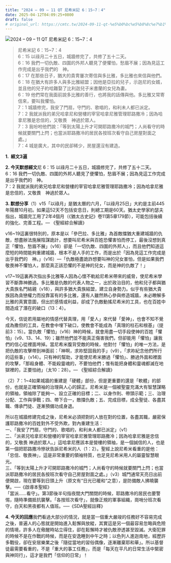 ```yaml
---
title: "2024 – 09 – 11 QT 尼希米記 6：15~7：4"
date: 2025-04-12T04:09:25+0800
draft: false
# original_url: https://cmtc.tw/2024-09-11-qt-%e5%b0%bc%e5%b8%8c%e7%b1%b3%e8%a8%98-6%ef%bc%9a157%ef%bc%9a4
---
```


![2024 – 09 – 11 QT 尼希米記 6：15~7：4](/images/qt.jpg  "2024 – 09 – 11 QT 尼希米記 6：15~7：4")

> 尼希米記 6：15~7：4  
> 6：15 以祿月二十五日，城牆修完了，共修了五十二天。  
> 6：16 我們一切仇敵、四圍的外邦人聽見了便懼怕，愁眉不展；因為見這工作完成是出乎我們的　神。  
> 6：17 在那些日子，猶大的貴冑屢次寄信與多比雅，多比雅也來信與他們。  
> 6：18 在猶大有許多人與多比雅結盟；因他是亞拉的兒子，示迦尼的女婿，並且他的兒子約哈難娶了比利迦兒子米書蘭的女兒為妻。  
> 6：19 他們常在我面前說多比雅的善行，也將我的話傳與他。多比雅又常寄信來，要叫我懼怕。  
> 7：1 城牆修完，我安了門扇，守門的、歌唱的，和利未人都已派定。  
> 7：2 我就派我的弟兄哈拿尼和營樓的宰官哈拿尼雅管理耶路撒冷；因為哈拿尼雅是忠信的，又敬畏　神過於眾人。  
> 7：3 我吩咐他們說：「等到太陽上升才可開耶路撒冷的城門；人尚看守的時候就要關門上閂；也當派耶路撒冷的居民各按班次看守自己房屋對面之處。」  
> 7：4 城是廣大，其中的民卻稀少，房屋還沒有建造。

**1.  經文3遍**

**2. 今天默想經文**尼 6：15 以祿月二十五日，城牆修完了，共修了五十二天。  
6：16 我們一切仇敵、四圍的外邦人聽見了便懼怕，愁眉不展；因為見這工作完成是出乎我們的　神。  
7：2 我就派我的弟兄哈拿尼和營樓的宰官哈拿尼雅管理耶路撒冷；因為哈拿尼雅是忠信的，又敬畏　神過於眾人。

**3. 默想分享**（1）v15「以祿月」是猶太曆的六月，「以祿月25日」大約是主前445年陽曆10月初。如果這52天不包括安息日，則總工期是60天。猶太史學家約瑟夫指出，城牆完工用了2年4個月（《猶太古史記》卷11第5章179節），可能包括後續的強化、完善工程。— 《聖經綜合解讀》

v16~19這裏很特別的，原本是以「參巴拉、多比雅」為首敵擋猶大重建城牆的仇敵，想盡辦法施展陰謀詭計，想要叫尼希米與百姓恐懼害怕而停工，最後沒想到真正「懼怕，愁眉不展」（v16）卻是「一切仇敵、四圍的外邦人」，而且他們知道這麼短的時間能夠重建城牆，根本不是人手的工作，而是出於「因為見這工作完成是出乎我們的　神。」（v16）—「仇敵極盡詭詐想要叫神的兒女害怕，但是如果我們敬畏神不懼怕人，那麼真正該恐懼的不是神的兒女，而是神的仇敵了！」

v17~19這裏再次指出多比雅等人因為心懷不軌給尼希米帶來的威脅，使尼希米學習不斷靠神勝過。多比雅是仇敵的代表人物之一，出於政治目的，他和兒子都與猶大貴族名門結親（v18），與許多猶大貴族結盟，建立自身勢力。似乎有些猶大貴族因為貪戀權力而投靠富有的多比雅，還有人雖然熱心參與修造城牆，未必瞭解多比雅的真實意圖，但出於感情或利益，卻成了仇敵動搖尼希米的工具，也在百姓中間造成了潛在的破口（13：4）。

今天，信徒若用屬地的情感代替真理，用「愛人」來代替「愛神」，也會不知不覺成為撒但的工具，在教會中埋下破口，使教會不能成為「真理的柱石和根基」（提前3：15）。當仇敵「懼怕」（v16）神的時候，就會用盡一切手段使神的百姓「懼怕」（v9、13、14、19）；雖然他們並不能真正傷害我們，但卻能用「懼怕」讓我們的信心從裡面垮掉。當尼希米腹背受敵的時候，他對付「懼怕」的唯一方法，是把仇敵的攻擊帶到神面前：「神啊，求祢堅固我的手」（v9），「求祢紀念他們所行的這些事」（v14）。只有神的幫助，才能使尼希米勝過「懼怕」、勝過外面和裡面的攻擊，「那殺身體、不能殺靈魂的，不要怕他們；惟有能把身體和靈魂都滅在地獄裡的，正要怕祂」（太10：28）。— 《聖經綜合解讀》

（2）7：1~4如果城牆的重建是「硬體」部份，但是更重要的還是「軟體」的部份，也就是正確領袖的治理與人心的歸正。尼希米是一個被聖靈充滿大有智慧謀略的領袖，領袖除了能夠一、設立正確的目標；二、以身作則、帶頭示範；三、治理分配、工作與爭戰；四、帶下合一，敵擋仇敵；五、完成目標，成全聖徒、各盡其職、傳承門徒、逐漸預備功成身退。

所以在城牆修建完成之後，尼希米必須把對的人放在對的位置，各盡其職，嚴密保護耶路撒冷的百姓對外不受外欺，對內重建生活：  
一、「我安了門扇，守門的、歌唱的，和利未人都已派定」（v1）  
二、「派弟兄哈拿尼和營樓的宰官哈拿尼雅管理耶路撒冷；因為哈拿尼雅是忠信的，又敬畏 神過於眾人。」這哈拿尼應該本是營樓的領袖，是一個誠信的人，也是第一個把耶路撒冷慘狀告訴尼希米的人（1：2）。聖經上說尼希米看重的是他：「忠信、敬畏神」，這是非常重要的領袖特質，也足見尼希米用人的屬靈智慧眼光。  
三、「等到太陽上升才可開耶路撒冷的城門；人尚看守的時候就要關門上閂；也當派耶路撒冷的居民各按班次看守自己房屋對面之處。」（v3）城門通常天亮日出前便開啟，現在要等到日頭上升（原文有“日光已暖和“之意），是防備敵人拂曉襲擊。──《啟導本聖經》  
「當派……看守」。第3節後半句指夜間大門關閉的時候，耶路撒冷的居民也要警惕，隨時準備抵抗襲擊。「各按班次看守」，就像正規的軍事組織，崗哨分班次看守，白天和黑夜都有人值班。──《SDA聖經註釋》

**4. 今天的回應**我們看過大部分的情況，就是當一個重大嚴竣的任務好不容易完成之後，普遍人的心態就是開始進入鬆懈與放縱，其實這是另一個最容易忽略與危險的情境，許多人在儆醒時站立得住，卻在鬆懈時才被仇敵滲透甚至毀滅。大衛犯罪的時候不是在作戰的時候，而是在安逸睡到中午之時；以色列人進迦南地，經歷許多戰役，卻在安居樂業之後「隨從當地的習俗偶像，逐漸離棄耶和華」。所以基督徒最需要看重的，不是「重大的事工任務」，而是「每天在平凡的日常生活中緊密與神同行」，這才是我們「信仰的日常」！